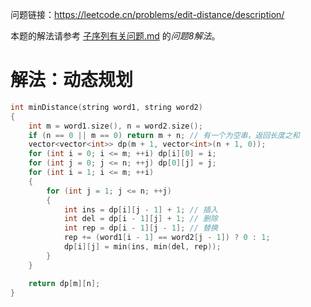 问题链接：https://leetcode.cn/problems/edit-distance/description/

本题的解法请参考 [子序列有关问题.md](https://github.com/SakuraMayAi/Tricks-of-Programming/blob/main/Algorithms%20And%20Data%20Structure/%E5%AD%90%E5%BA%8F%E5%88%97%E6%9C%89%E5%85%B3%E9%97%AE%E9%A2%98/0.%20%E7%9B%AE%E5%BD%95.md) 的*问题8解法*。

# 解法：动态规划

```cpp
int minDistance(string word1, string word2)
{
    int m = word1.size(), n = word2.size();
    if (n == 0 || m == 0) return m + n; // 有一个为空串，返回长度之和
    vector<vector<int>> dp(m + 1, vector<int>(n + 1, 0));
    for (int i = 0; i <= m; ++i) dp[i][0] = i;
    for (int j = 0; j <= n; ++j) dp[0][j] = j;
    for (int i = 1; i <= m; ++i)
    {
        for (int j = 1; j <= n; ++j)
        {
            int ins = dp[i][j - 1] + 1; // 插入
            int del = dp[i - 1][j] + 1; // 删除
            int rep = dp[i - 1][j - 1]; // 替换
            rep += (word1[i - 1] == word2[j - 1]) ? 0 : 1;
            dp[i][j] = min(ins, min(del, rep));
        }
    }

    return dp[m][n];
}
```
